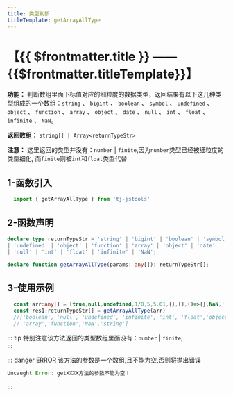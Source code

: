 ```yaml
---
title: 类型判断
titleTemplate: getArrayAllType
---
```


# 【{{ $frontmatter.title }} —— {{$frontmatter.titleTemplate}}】

**功能：** 判断数组里面下标值对应的细粒度的数据类型，返回结果有以下这几种类型组成的一个数组：`string` 、 `bigint` 、 `boolean` 、 `symbol` 、 `undefined` 、 `object` 、 `function` 、 `array` 、 `object` 、 `date` 、 `null` 、 `int` 、 `float` 、 `infinite` 、 `NaN`。

**返回数组：** `string[] | Array<returnTypeStr>`

**注意：** 这里返回的类型并没有：`number` | `finite`,因为`number`类型已经被细粒度的类型细化, 而`finite`则被`int`和`float`类型代替

## 1-函数引入

```js 
  import { getArrayAllType } from 'tj-jstools'
```
## 2-函数声明

```ts 
declare type returnTypeStr = 'string' | 'bigint' | 'boolean' | 'symbol' 
| 'undefined' | 'object' | 'function' | 'array' | 'object' | 'date' 
| 'null' | 'int' | 'float' | 'infinite' | 'NaN';

declare function getArrayAllType(params: any[]): returnTypeStr[];
```

## 3-使用示例

```ts 
  const arr:any[] = [true,null,undefined,1/0,5,5.01,{},[],()=>{},NaN,'']
  const res1:returnTypeStr[] = getArrayAllType(arr) 
  //['boolean', 'null', 'undefined', 'infinite', 'int', 'float','object',
  // 'array','function','NaN','string']

```
::: tip
特别注意该方法返回的类型数组里面没有：`number` | `finite`;<br/>
:::

::: danger ERROR
该方法的参数是一个数组,且不能为空,否则将抛出错误

```js
Uncaught Error: getXXXX方法的参数不能为空！
```
:::
